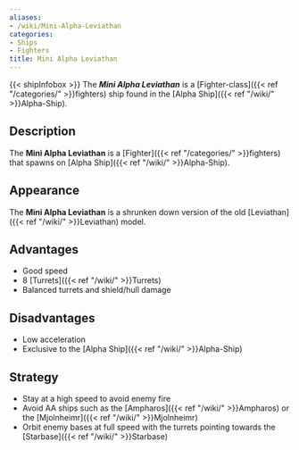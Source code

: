 ```yaml
---
aliases:
- /wiki/Mini-Alpha-Leviathan
categories:
- Ships
- Fighters
title: Mini Alpha Leviathan
---
```


{{< shipInfobox >}} The **_Mini Alpha Leviathan_** is a [Fighter-class]({{< ref "/categories/" >}}fighters) ship found in the [Alpha Ship]({{< ref "/wiki/" >}}Alpha-Ship).

## Description

The **Mini Alpha Leviathan** is a [Fighter]({{< ref "/categories/" >}}fighters) that spawns on [Alpha Ship]({{< ref "/wiki/" >}}Alpha-Ship).

## Appearance

The **Mini Alpha Leviathan** is a shrunken down version of the old [Leviathan]({{< ref "/wiki/" >}}Leviathan) model.

## Advantages

- Good speed
- 8 [Turrets]({{< ref "/wiki/" >}}Turrets)
- Balanced turrets and shield/hull damage

## Disadvantages

- Low acceleration
- Exclusive to the [Alpha Ship]({{< ref "/wiki/" >}}Alpha-Ship)

## Strategy

- Stay at a high speed to avoid enemy fire
- Avoid AA ships such as the [Ampharos]({{< ref "/wiki/" >}}Ampharos) or the [Mjolnheimr]({{< ref "/wiki/" >}}Mjolnheimr)
- Orbit enemy bases at full speed with the turrets pointing towards the [Starbase]({{< ref "/wiki/" >}}Starbase)
